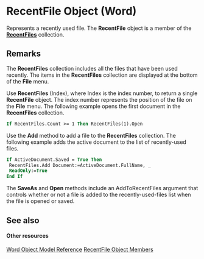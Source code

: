 
# RecentFile Object (Word)

Represents a recently used file. The  **RecentFile** object is a member of the **[RecentFiles](c2d5e0b1-0d79-2fa7-c475-e5cace59ba1f.md)** collection.


## Remarks

The  **RecentFiles** collection includes all the files that have been used recently. The items in the **RecentFiles** collection are displayed at the bottom of the **File** menu.

Use  **RecentFiles** (Index), where Index is the index number, to return a single **RecentFile** object. The index number represents the position of the file on the **File** menu. The following example opens the first document in the **RecentFiles** collection.




```vb
If RecentFiles.Count >= 1 Then RecentFiles(1).Open
```

Use the  **Add** method to add a file to the **RecentFiles** collection. The following example adds the active document to the list of recently-used files.




```vb
If ActiveDocument.Saved = True Then 
 RecentFiles.Add Document:=ActiveDocument.FullName, _ 
 ReadOnly:=True 
End If
```

The  **SaveAs** and **Open** methods include an AddToRecentFiles argument that controls whether or not a file is added to the recently-used-files list when the file is opened or saved.


## See also


#### Other resources


[Word Object Model Reference](http://msdn.microsoft.com/library/be452561-b436-bb9b-6f94-3faa9a74a6fd%28Office.15%29.aspx)
[RecentFile Object Members](01d2a7a1-b2dd-4a71-27ba-d564f734372e.md)
